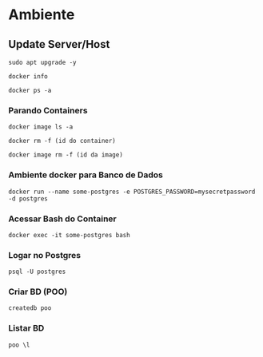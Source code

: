 # Ambiente
## Update Server/Host

```
sudo apt upgrade -y
```
```
docker info
```
```
docker ps -a
```
### Parando Containers
```
docker image ls -a
```
```
docker rm -f (id do container)
```
```
docker image rm -f (id da image)
```

### Ambiente docker para Banco de Dados

```
docker run --name some-postgres -e POSTGRES_PASSWORD=mysecretpassword -d postgres

```
### Acessar Bash do Container
```
docker exec -it some-postgres bash
```
### Logar no Postgres
```
psql -U postgres
```

### Criar BD (POO)
```
createdb poo
```
### Listar BD
```
poo \l
```